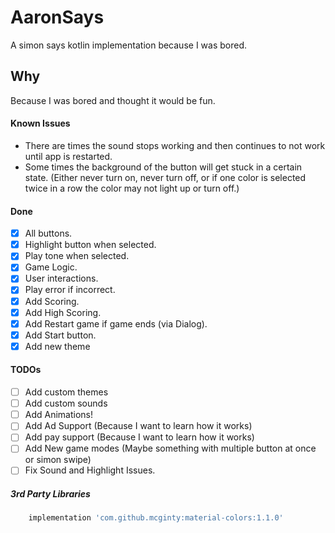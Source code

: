 # AaronSays
A simon says kotlin implementation because I was bored.

## Why
Because I was bored and thought it would be fun.

#### Known Issues
* There are times the sound stops working and then continues to not work until app is restarted.
* Some times the background of the button will get stuck in a certain state. (Either never turn on, never turn off, or if one color is selected twice in a row the color may not light up or turn off.)

#### Done
- [x] All buttons.
- [x] Highlight button when selected.
- [x] Play tone when selected.
- [x] Game Logic.
- [x] User interactions.
- [x] Play error if incorrect.
- [x] Add Scoring.
- [x] Add High Scoring.
- [x] Add Restart game if game ends (via Dialog).
- [x] Add Start button. 
- [x] Add new theme

#### TODOs
- [ ] Add custom themes
- [ ] Add custom sounds
- [ ] Add Animations!
- [ ] Add Ad Support (Because I want to learn how it works)
- [ ] Add pay support (Because I want to learn how it works)
- [ ] Add New game modes (Maybe something with multiple button at once or simon swipe)
- [ ] Fix Sound and Highlight Issues.

##### 3rd Party Libraries
```gradle 
    implementation 'com.github.mcginty:material-colors:1.1.0'
```
